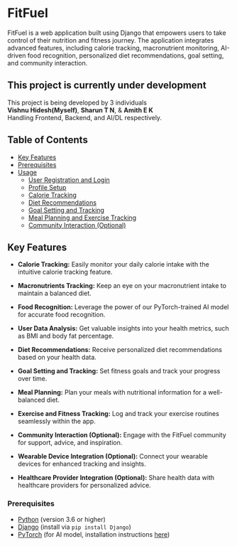 # FitFuel

FitFuel is a web application built using Django that empowers users to take control of their nutrition and fitness journey. The application integrates advanced features, including calorie tracking, macronutrient monitoring, AI-driven food recognition, personalized diet recommendations, goal setting, and community interaction.

## This project is currently under development
This project is being developed by 3 individuals <br>
__Vishnu Hidesh(Myself)__, __Sharun T N__, & __Amith E K__ <br>
Handling Frontend, Backend, and AI/DL respectively.

## Table of Contents

- [Key Features](#key-features)
- [Prerequisites](#prerequisites)
- [Usage](#usage)
  - [User Registration and Login](#user-registration-and-login)
  - [Profile Setup](#profile-setup)
  - [Calorie Tracking](#calorie-tracking)
  - [Diet Recommendations](#diet-recommendations)
  - [Goal Setting and Tracking](#goal-setting-and-tracking)
  - [Meal Planning and Exercise Tracking](#meal-planning-and-exercise-tracking)
  - [Community Interaction (Optional)](#community-interaction-optional)

## Key Features

- **Calorie Tracking:** Easily monitor your daily calorie intake with the intuitive calorie tracking feature.

- **Macronutrients Tracking:** Keep an eye on your macronutrient intake to maintain a balanced diet.

- **Food Recognition:** Leverage the power of our PyTorch-trained AI model for accurate food recognition.

- **User Data Analysis:** Get valuable insights into your health metrics, such as BMI and body fat percentage.

- **Diet Recommendations:** Receive personalized diet recommendations based on your health data.

- **Goal Setting and Tracking:** Set fitness goals and track your progress over time.

- **Meal Planning:** Plan your meals with nutritional information for a well-balanced diet.

- **Exercise and Fitness Tracking:** Log and track your exercise routines seamlessly within the app.

- **Community Interaction (Optional):** Engage with the FitFuel community for support, advice, and inspiration.

- **Wearable Device Integration (Optional):** Connect your wearable devices for enhanced tracking and insights.

- **Healthcare Provider Integration (Optional):** Share health data with healthcare providers for personalized advice.


### Prerequisites

- [Python](https://www.python.org/) (version 3.6 or higher)
- [Django](https://www.djangoproject.com/) (install via `pip install Django`)
- [PyTorch](https://pytorch.org/) (for AI model, installation instructions [here](https://pytorch.org/get-started/locally/))

